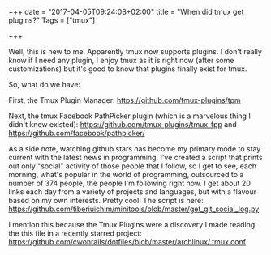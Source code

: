 +++
date = "2017-04-05T09:24:08+02:00"
title = "When did tmux get plugins?"
Tags = ["tmux"]

+++

Well, this is new to me. Apparently tmux now supports plugins. I don't really
know if I need any plugin, I enjoy tmux as it is right now (after some
customizations) but it's good to know that plugins finally exist for tmux.

So, what do we have:

First, the Tmux Plugin Manager: https://github.com/tmux-plugins/tpm

Next, the tmux Facebook PathPicker plugin (which is a marvelous thing I didn't
knew existed): https://github.com/tmux-plugins/tmux-fpp and
https://github.com/facebook/pathpicker/

As a side note, watching github stars has become my primary mode to stay
current with the latest news in programming. I've created a script that prints
out only "social" activity of those people that I follow, so I get to see, each
morning, what's popular in the world of programming, outsourced to a number of
374 people, the people I'm following right now. I get about 20 links each day
from a variety of projects and languages, but with a flavour based on my own
interests. Pretty cool! The script is here:
https://github.com/tiberiuichim/minitools/blob/master/get_git_social_log.py

I mention this because the Tmux Plugins were a discovery I made reading the
this file in a recently starred project: https://github.com/cwonrails/dotfiles/blob/master/archlinux/.tmux.conf
